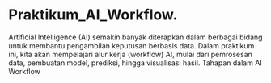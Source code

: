 # Praktikum_AI_Workflow.
Artificial Intelligence (AI) semakin banyak diterapkan dalam berbagai bidang untuk membantu pengambilan keputusan berbasis data. Dalam praktikum ini, kita akan mempelajari alur kerja (workflow) AI, mulai dari pemrosesan data, pembuatan model, prediksi, hingga visualisasi hasil.  Tahapan dalam AI Workflow
